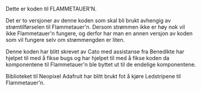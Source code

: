 Dette er koden til FLAMMETAUER'N.

Det er to versjoner av denne koden som skal bli brukt avhengig av strømtilførselen til Flammetauer'n. Dersom strømmen ikke er høy nok vil ikke Flammetauer'n fungere, og derfor har man en annen versjon av koden som vil fungere selv om strømmengden er liten. 

Denne koden har blitt skrevet av Cato med assistanse fra Benedikte har hjelpet til med å fikse bugs og har hjelpet til med å fikse koden da komponentene til Flammetauer'n ble byttet ut til de endelige komponentene. 

Biblioteket til Neopixel Adafruit har blitt brukt fot å kjøre Ledstripene til Flammetauer'n.
